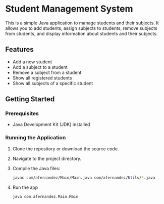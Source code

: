 # Student Management System

This is a simple Java application to manage students and their subjects. It allows you to add students, assign subjects to students, remove subjects from students, and display information about students and their subjects.

## Features

- Add a new student
- Add a subject to a student
- Remove a subject from a student
- Show all registered students
- Show all subjects of a specific student

## Getting Started

### Prerequisites

- Java Development Kit (JDK) installed

### Running the Application

1. Clone the repository or download the source code.
2. Navigate to the project directory.
3. Compile the Java files:

    ```bash
    javac com/afernandez/Main/Main.java com/afernandez/Utils/*.java
    ```

4. Run the app
    ```bash
    java com.afernandez.Main.Main
    ```